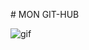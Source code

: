 <p align="justify">
  # MON GIT-HUB
</p>

![gif](https://i.pinimg.com/originals/19/6a/d9/196ad9d3122098b297d7b99ce9ff209f.gif)
